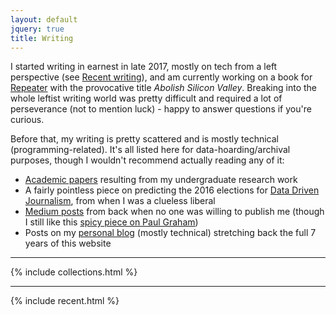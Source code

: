 ```yaml
---
layout: default
jquery: true
title: Writing
---
```


I started writing in earnest in late 2017, mostly on tech from a left perspective (see [Recent writing](#recent)), and am currently working on a book for [Repeater](https://repeaterbooks.com) with the provocative title _Abolish Silicon Valley_. Breaking into the whole leftist writing world was pretty difficult and required a lot of perseverance (not to mention luck) - happy to answer questions if you're curious.

Before that, my writing is pretty scattered and is mostly technical (programming-related). It's all listed here for data-hoarding/archival purposes, though I wouldn't recommend actually reading any of it:

* [Academic papers](/papers) resulting from my undergraduate research work
* A fairly pointless piece on predicting the 2016 elections for [Data Driven Journalism](http://datadrivenjournalism.net/featured_projects/endorsementdb_predicting_the_u.s._election_without_polls), from when I was a clueless liberal
* [Medium posts](/medium) from back when no one was willing to publish me (though I still like this [spicy piece on Paul Graham](https://medium.com/@dellsystem/paul-graham-blocked-me-on-twitter-c28ca647c7f8))
* Posts on my [personal blog](/blog) (mostly technical) stretching back the full 7 years of this website

***

{% include collections.html %}

***

{% include recent.html %}
